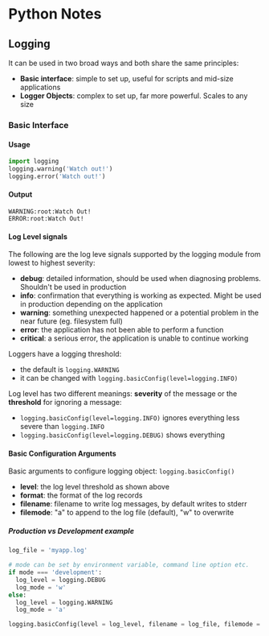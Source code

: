# Python Notes

## Logging
It can be used in two broad ways and both share the same principles:
* **Basic interface**: simple to set up, useful for scripts and mid-size applications
* **Logger Objects**: complex to set up, far more powerful. Scales to any size

### Basic Interface
#### Usage
```python
import logging
logging.warning('Watch out!')
logging.error('Watch out!')
```
#### Output
```
WARNING:root:Watch Out!
ERROR:root:Watch Out!
```

#### Log Level signals

The following are the log leve signals supported by the logging module from lowest to highest severity:
* **debug**: detailed information, should be used when diagnosing problems. Shouldn't be used in production
* **info**: confirmation that everything is working as expected. Might be used in production depending on the application
* **warning**: something unexpected happened or a potential problem in the near future (eg. filesystem full)
* **error**: the application has not been able to perform a function
* **critical**: a serious error, the application is unable to continue working

Loggers have a logging threshold:
* the default is ```logging.WARNING```
* it can be changed with ```logging.basicConfig(level=logging.INFO)```

Log level has two different meanings: **severity** of the message or the **threshold** for ignoring a message:
* ```logging.basicConfig(level=logging.INFO)``` ignores everything less severe than ```logging.INFO```
* ```logging.basicConfig(level=logging.DEBUG)``` shows everything

#### Basic Configuration Arguments
Basic arguments to configure logging object: ```logging.basicConfig()```
* **level**: the log level threshold as shown above
* **format**: the format of the log records
* **filename**: filename to write log messages, by default writes to stderr
* **filemode**: "a" to append to the log file (default), "w" to overwrite

##### Production vs Development example
```python
log_file = 'myapp.log'

# mode can be set by environment variable, command line option etc.
if mode === 'development':
  log_level = logging.DEBUG
  log_mode = 'w'
else:
  log_level = logging.WARNING
  log_mode = 'a'

logging.basicConfig(level = log_level, filename = log_file, filemode = log_mode)
```


